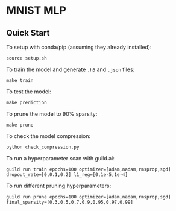 # MNIST MLP

## Quick Start
To setup with conda/pip (assuming they already installed):
```
source setup.sh
```

To train the model and generate `.h5` and `.json` files:
```
make train
```

To test the model:
```
make prediction
```

To prune the model to 90% sparsity:
```
make prune
```

To check the model compression:
```
python check_compression.py
```

To run a hyperparameter scan with guild.ai:
```
guild run train epochs=100 optimizer=[adam,nadam,rmsprop,sgd] dropout_rate=[0,0.1,0.2] l1_reg=[0,1e-5,1e-4]
```

To run different pruning hyperparameters:
```
guild run prune epochs=100 optimizer=[adam,nadam,rmsprop,sgd] final_sparsity=[0.3,0.5,0.7,0.9,0.95,0.97,0.99]
```
